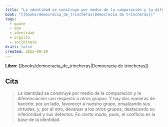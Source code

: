 ```yaml
---
title: "La identidad se construye por medio de la comparación y la diferenciación con re..."
book: "[[books/democracia_de_trincheras|Democracia de trincheras]]"
tags:
  - quote
  - ego
  - identidad
  - orgullo
  - sociología
draft: false
created: 2025-09-29
---
```


**Libro:** [[books/democracia_de_trincheras|Democracia de trincheras]]

## Cita
> La identidad se construye por medio de la comparación y la diferenciación con respecto a otros grupos. Y hay dos maneras de hacerlo: por un lado, favorecer a nuestro grupo, ensalzando sus virtudes, y, por el otro, devaluar a los otros grupos, destacando su inferioridad y sus defectos. En cierto modo, pues, el conflicto es la base de la identidad.
